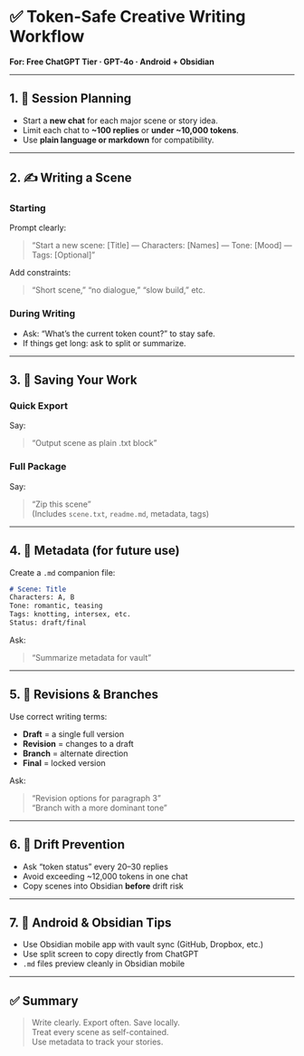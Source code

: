 # ✅ Token-Safe Creative Writing Workflow
**For: Free ChatGPT Tier · GPT-4o · Android + Obsidian**

---

## 1. 🧠 Session Planning
- Start a **new chat** for each major scene or story idea.
- Limit each chat to **~100 replies** or **under ~10,000 tokens**.
- Use **plain language or markdown** for compatibility.

---

## 2. ✍️ Writing a Scene

### Starting
Prompt clearly:
> “Start a new scene: [Title] — Characters: [Names] — Tone: [Mood] — Tags: [Optional]”

Add constraints:
> “Short scene,” “no dialogue,” “slow build,” etc.

### During Writing
- Ask: “What’s the current token count?” to stay safe.
- If things get long: ask to split or summarize.

---

## 3. 💾 Saving Your Work

### Quick Export
Say:
> “Output scene as plain .txt block”

### Full Package
Say:
> “Zip this scene”  
(Includes `scene.txt`, `readme.md`, metadata, tags)

---

## 4. 🧷 Metadata (for future use)

Create a `.md` companion file:
```markdown
# Scene: Title
Characters: A, B
Tone: romantic, teasing
Tags: knotting, intersex, etc.
Status: draft/final
```

Ask:
> “Summarize metadata for vault”

---

## 5. 🔁 Revisions & Branches

Use correct writing terms:
- **Draft** = a single full version
- **Revision** = changes to a draft
- **Branch** = alternate direction
- **Final** = locked version

Ask:
> “Revision options for paragraph 3”  
> “Branch with a more dominant tone”

---

## 6. 🧯 Drift Prevention

- Ask “token status” every 20–30 replies
- Avoid exceeding ~12,000 tokens in one chat
- Copy scenes into Obsidian **before** drift risk

---

## 7. 📱 Android & Obsidian Tips

- Use Obsidian mobile app with vault sync (GitHub, Dropbox, etc.)
- Use split screen to copy directly from ChatGPT
- `.md` files preview cleanly in Obsidian mobile

---

## ✅ Summary

> Write clearly. Export often. Save locally.  
> Treat every scene as self-contained.  
> Use metadata to track your stories.  
